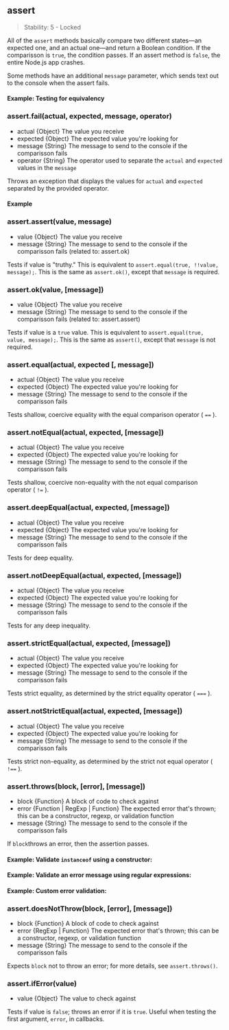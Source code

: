## assert

> Stability: 5 - Locked

All of the `assert` methods basically compare two different states—an expected
one, and an actual one—and return a Boolean condition. If the comparisson is
`true`, the condition passes. If an assert method is `false`, the entire Node.js
app crashes.

Some methods have an additional `message` parameter, which sends text out to the
console when the assert fails.

#### Example: Testing for equivalency

<script src='http://snippets.c9.io/github.com/c9/nodemanual.org-examples/nodejs_ref_guide/assert/assert.js?linestart=3&lineend=0&showlines=true' defer='defer'></script>

### assert.fail(actual, expected, message, operator)
- actual {Object} The value you receive
- expected {Object} The expected value you're looking for
- message {String} The message to send to the console if the comparisson fails
- operator {String} The operator used to separate the `actual` and `expected`
values in the `message`

Throws an exception that displays the values for `actual` and `expected`
separated by the provided operator.


#### Example

<script src='http://snippets.c9.io/github.com/c9/nodemanual.org-examples/nodejs_ref_guide/assert/assert.fail.js?linestart=3&lineend=0&showlines=false' defer='defer'></script>

### assert.assert(value, message)
- value {Object} The value you receive
- message {String} The message to send to the console if the comparisson fails
(related to: assert.ok)

Tests if value is "truthy." This is equivalent to `assert.equal(true,
!!value, message);`. This is the same as `assert.ok()`, except that `message` is
required.

### assert.ok(value, [message])
- value {Object} The value you receive
- message {String} The message to send to the console if the comparisson fails
(related to: assert.assert)

Tests if value is a `true` value. This is equivalent to `assert.equal(true,
value, message);`. This is the same as `assert()`, except that `message` is not
required.

### assert.equal(actual, expected [, message])
- actual {Object} The value you receive
- expected {Object} The expected value you're looking for
- message {String} The message to send to the console if the comparisson fails

Tests shallow, coercive equality with the equal comparison operator ( `==` ).

### assert.notEqual(actual, expected, [message])
- actual {Object} The value you receive
- expected {Object} The expected value you're looking for
- message {String} The message to send to the console if the comparisson fails

Tests shallow, coercive non-equality with the not equal comparison operator (
`!=` ).

### assert.deepEqual(actual, expected, [message])
- actual {Object} The value you receive
- expected {Object} The expected value you're looking for
- message {String} The message to send to the console if the comparisson fails

Tests for deep equality.

### assert.notDeepEqual(actual, expected, [message])
- actual {Object} The value you receive
- expected {Object} The expected value you're looking for
- message {String} The message to send to the console if the comparisson fails

Tests for any deep inequality. 

### assert.strictEqual(actual, expected, [message])
- actual {Object} The value you receive
- expected {Object} The expected value you're looking for
- message {String} The message to send to the console if the comparisson fails

Tests strict equality, as determined by the strict equality operator ( `===` ).

### assert.notStrictEqual(actual, expected, [message])
- actual {Object} The value you receive
- expected {Object} The expected value you're looking for
- message {String} The message to send to the console if the comparisson fails

Tests strict non-equality, as determined by the strict not equal operator (
`!==` ).

### assert.throws(block, [error], [message])
- block {Function} A block of code to check against
- error {Function | RegExp | Function} The expected error that's thrown; this
can be a constructor, regexp, or validation function
- message {String} The message to send to the console if the comparisson fails

If `block`throws an error, then the assertion passes.

#### Example: Validate `instanceof` using a constructor:

<script src='http://snippets.c9.io/github.com/c9/nodemanual.org-examples/nodejs_ref_guide/assert/assert.throws_1.js?linestart=3&lineend=0&showlines=false' defer='defer'></script>

#### Example: Validate an error message using regular expressions:

<script src='http://snippets.c9.io/github.com/c9/nodemanual.org-examples/nodejs_ref_guide/assert/assert.throws_2.js?linestart=3&lineend=0&showlines=false' defer='defer'></script>

#### Example: Custom error validation:

<script src='http://snippets.c9.io/github.com/c9/nodemanual.org-examples/nodejs_ref_guide/assert/assert.throws_3.js?linestart=3&lineend=0&showlines=false' defer='defer'></script>

### assert.doesNotThrow(block, [error], [message])
- block {Function} A block of code to check against
- error {RegExp | Function} The expected error that's thrown; this can be a
constructor, regexp, or validation function
- message {String} The message to send to the console if the comparisson fails

Expects `block` not to throw an error; for more details, see `assert.throws()`.

### assert.ifError(value)
- value {Object} The value to check against 

Tests if value is `false`; throws an error if it is `true`. Useful when testing
the first argument, `error`, in callbacks.
